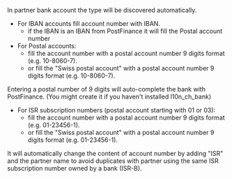 In partner bank account the type will be discovered automatically.

- For IBAN accounts fill account number with IBAN.
  - if the IBAN is an IBAN from PostFinance it will fill the Postal
    account number
- For Postal accounts:
  - fill the account number with a postal account number 9 digits format
    (e.g. 10-8060-7).
  - or fill the "Swiss postal account" with a postal account number 9
    digits format (e.g. 10-8060-7).

Entering a postal number of 9 digits will auto-complete the bank with
PostFinance. (You might create it if you haven't installed l10n_ch_bank)

- For ISR subscription numbers (postal account starting with 01 or 03):
  - fill the account number with a postal account number 9 digits format
    (e.g. 01-23456-1).
  - or fill the "Swiss postal account" with a postal account number 9
    digits format (e.g. 01-23456-1).

It will automatically change the content of account number by adding
"ISR" and the partner name to avoid duplicates with partner using the
same ISR subscription number owned by a bank (ISR-B).
